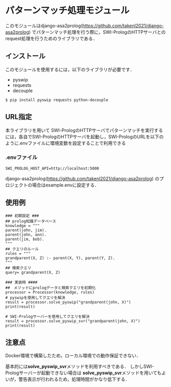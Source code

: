 # パターンマッチ処理モジュール

このモジュールはdjango-asa2prolog(https://github.com/takenl2021/django-asa2prolog) でパターンマッチ処理を行う際に，SWI-PrologのHTTPサーバとのrequest処理を行うためのライブラリである．


## インストール
このモジュールを使用するには，以下のライブラリが必要です．
- pyswip
- requests
- decouple

```
$ pip install pyswip requests python-decouple
```
## URL指定
本ライブラリを用いて
SWI-PrologのHTTPサーバでパターンマッチを実行するには，各自でSWI-PrologのHTTPサーバを起動し，SWI-PrologのURLを以下のように.envファイルに環境変数を設定することで利用できる
### .envファイル
```
SWI_PROLOG_HOST_API=http://localhost:5000
```
django-asa2prolog(https://github.com/takenl2021/django-asa2prolog) のプロジェクトの場合はexample.envに設定する．
## 使用例
```
### 初期設定 ###
## prolog知識データベース
knowledge = """
parent(john, jim).
parent(john, ann).
parent(jim, bob).
"""
## クエリのルール
rules = """
grandparent(X, Z) :- parent(X, Y), parent(Y, Z).
"""
## 検索クエリ
query= grandparent(X, Z)

### 実装時 ####
##　メソッドにprologデータと検索クエリを初期化
processor = Processor(knowledge, rules)
# pyswipを使用してクエリを解決
result = processor.solve_pyswip("grandparent(john, X)")
print(result)

# SWI-Prologサーバーを使用してクエリを解決
result = processor.solve_pyswip_svr("grandparent(john, X)")
print(result)
```

## 注意点
Docker環境で構築したため，ローカル環境での動作保証できない．

基本的には**solve_pyswip_svr**メソッドを利用すべきである．
しかしSWI-Prologサーバーが起動できない場合は
**solve_pyswip_svr**メソッドを用いてもよいが，警告表示が行われるため，処理時間がかなり低下する．

